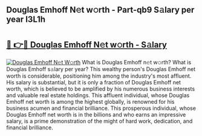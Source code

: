 ## Douglas Emhoff N𝚎t w𝚘rth - Part-qb9 S𝚊lary per year I3L1h

# <h2><a href="http://gc1vwnh.nevu.top/?p=Douglas+Emhoff">🔗 👉🔴 Douglas Emhoff N𝚎t w𝚘rth - S𝚊lary</a></h2>

[![Douglas Emhoff N𝚎t W𝚘rth](https://i.imgur.com/Oavwk0R.jpeg)](http://gc1vwnh.nevu.top/?p=Douglas+Emhoff)
What is Douglas Emhoff n𝚎t w𝚘rth? What is Douglas Emhoff s𝚊lary per year?
This wealthy person's Douglas Emhoff net worth is considerable, positioning him among the industry's most affluent. His salary is substantial, but it is only a fraction of Douglas Emhoff net worth, which is believed to be amplified by his numerous business interests and valuable real estate holdings. This affluent individual, whose Douglas Emhoff net worth is among the highest globally, is renowned for his business acumen and financial brilliance. This prosperous individual, whose Douglas Emhoff net worth is in the billions and who earns an impressive salary, is a prime demonstration of the might of hard work, dedication, and financial brilliance.

